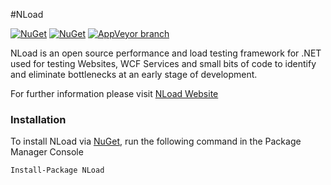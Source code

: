 #NLoad

[![NuGet](https://img.shields.io/nuget/dt/NLoad.svg?style=flat-square)](https://www.nuget.org/packages/NLoad)
[![NuGet](https://img.shields.io/nuget/v/NLoad.svg?style=flat-square)](https://www.nuget.org/packages/NLoad)
[![AppVeyor branch](https://img.shields.io/appveyor/ci/AlonAmsalem/nload/master.svg?style=flat-square)](https://ci.appveyor.com/project/AlonAmsalem/nload/branch/master)

NLoad is an open source performance and load testing framework for .NET used for testing Websites, WCF Services and small bits of code to identify and eliminate bottlenecks at an early stage of development.

For further information please visit [NLoad Website](http://www.nload.io)

### Installation
To install NLoad via [NuGet](http://www.nuget.org/packages/NLoad), run the following command in the Package Manager Console
```
Install-Package NLoad
```
